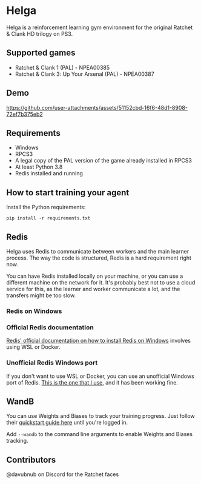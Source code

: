 # Helga
Helga is a reinforcement learning gym environment for the original Ratchet & Clank HD trilogy on PS3.

## Supported games
- Ratchet & Clank 1 (PAL) - NPEA00385
- Ratchet & Clank 3: Up Your Arsenal (PAL) - NPEA00387

## Demo
https://github.com/user-attachments/assets/51152cbd-16f6-48d1-8908-72ef7b375eb2

## Requirements
- Windows
- RPCS3
- A legal copy of the PAL version of the game already installed in RPCS3
- At least Python 3.8
- Redis installed and running

## How to start training your agent
Install the Python requirements:
```shell
pip install -r requirements.txt
```

## Redis
Helga uses Redis to communicate between workers and the main learner process. The way the code is structured, Redis is a
hard requirement right now.  

You can have Redis installed locally on your machine, or you can use a different machine on the network for it. It's 
probably best not to use a cloud service for this, as the learner and worker communicate a lot, and the transfers might
be too slow.

### Redis on Windows
### Official Redis documentation
[Redis' official documentation on how to install Redis on Windows](https://redis.io/docs/latest/operate/oss_and_stack/install/install-redis/install-redis-on-windows/) 
involves using WSL or Docker. 

### Unofficial Redis Windows port
If you don't want to use WSL or Docker, you can use an unofficial Windows port of Redis. [This is the one that I use](https://github.com/tporadowski/redis),
and it has been working fine. 

## WandB
You can use Weights and Biases to track your training progress. Just follow their [quickstart guide here](https://docs.wandb.ai/quickstart)
until you're logged in. 

Add `--wandb` to the command line arguments to enable Weights and Biases tracking.

## Contributors
@davubnub on Discord for the Ratchet faces
